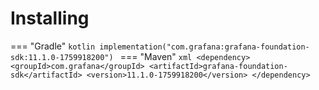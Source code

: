 # Installing

=== "Gradle"
    ```kotlin
    implementation("com.grafana:grafana-foundation-sdk:11.1.0-1759918200")
    ```
=== "Maven"
    ```xml
    <dependency>
        <groupId>com.grafana</groupId>
        <artifactId>grafana-foundation-sdk</artifactId>
        <version>11.1.0-1759918200</version>
    </dependency>
    ```
